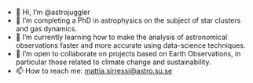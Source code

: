 - 👋 Hi, I’m @astrojuggler
- 👀 I’m completing a PhD in astrophysics on the subject of star clusters and gas dynamics.
- 🌱 I’m currently learning how to make the analysis of astronomical observations faster and more accurate using data-science techniques.
- 💞️ I’m open to collaborate on projects based on Earth Observations, in particular those related to climate change and sustainability.
- 📫 How to reach me: mattia.sirressi@astro.su.se

<!---
astrojuggler/astrojuggler is a ✨ special ✨ repository because its `README.md` (this file) appears on your GitHub profile.
You can click the Preview link to take a look at your changes.
--->
